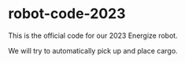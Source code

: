 # robot-code-2023
This is the official code for our 2023 Energize robot.

We will try to automatically pick up and place cargo.
